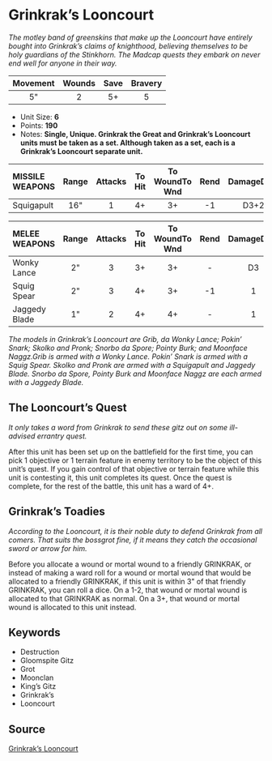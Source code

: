 # Grinkrak’s Looncourt

_The motley band of greenskins that make up the Looncourt have entirely bought into Grinkrak’s claims of knighthood, believing themselves to be holy guardians of the Stinkhorn. The Madcap quests they embark on never end well for anyone in their way._


| Movement | Wounds | Save | Bravery |
|:--------:|:------:|:----:|:-------:|
| 5" | 2 | 5+ | 5 |

* Unit Size: **6**
* Points: **190**
* Notes: **Single, Unique. Grinkrak the Great and Grinkrak’s Looncourt units must be taken as a set. Although taken as a set, each is a Grinkrak’s Looncourt separate unit.**

| MISSILE WEAPONS | Range | Attacks | To Hit | To WoundTo Wnd | Rend | DamageDmg |
|:---|:--:|:--:|:--:|:--:|:--:|:--:|
| Squigapult | 16" | 1 | 4+ | 3+ | -1 | D3+2 |


| MELEE WEAPONS | Range | Attacks | To Hit | To WoundTo Wnd | Rend | DamageDmg |
|:---|:--:|:--:|:--:|:--:|:--:|:--:|
| Wonky Lance | 2" | 3 | 3+ | 3+ | - | D3 |
| Squig Spear | 2" | 3 | 4+ | 3+ | -1 | 1 |
| Jaggedy Blade | 1" | 2 | 4+ | 4+ | - | 1 |


_The models in Grinkrak’s Looncourt are Grib, da Wonky Lance; Pokin’ Snark; Skolko and Pronk; Snorbo da Spore; Pointy Burk; and Moonface Naggz.Grib is armed with a Wonky Lance. Pokin’ Snark is armed with a Squig Spear. Skolko and Pronk are armed with a Squigapult and Jaggedy Blade. Snorbo da Spore, Pointy Burk and Moonface Naggz are each armed with a Jaggedy Blade._

## The Looncourt’s Quest

_It only takes a word from Grinkrak to send these gitz out on some ill-advised errantry quest._

After this unit has been set up on the battlefield for the first time, you can pick 1 objective or 1 terrain feature in enemy territory to be the object of this unit’s quest. If you gain control of that objective or terrain feature while this unit is contesting it, this unit completes its quest. Once the quest is complete, for the rest of the battle, this unit has a ward of 4+.

## Grinkrak’s Toadies

_According to the Looncourt, it is their noble duty to defend Grinkrak from all comers. That suits the bossgrot fine, if it means they catch the occasional sword or arrow for him._

Before you allocate a wound or mortal wound to a friendly GRINKRAK, or instead of making a ward roll for a wound or mortal wound that would be allocated to a friendly GRINKRAK, if this unit is within 3" of that friendly GRINKRAK, you can roll a dice. On a 1-2, that wound or mortal wound is allocated to that GRINKRAK as normal. On a 3+, that wound or mortal wound is allocated to this unit instead.

## Keywords

* Destruction
* Gloomspite Gitz
* Grot
* Moonclan
* King’s Gitz
* Grinkrak’s
* Looncourt


## Source

[Grinkrak’s Looncourt](https://wahapedia.ru/aos3/factions/gloomspite-gitz/Grinkrak-s-Looncourt)
